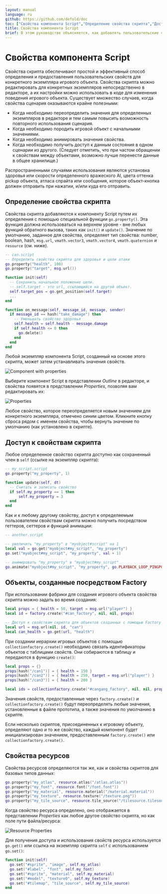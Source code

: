 ```yaml
---
layout: manual
language: ru
github: https://github.com/defold/doc
toc: ["Свойства компонента Script","Определение свойства скрипта","Доступ к свойствам скрипта","Объекты, созданные посредством Factory","Свойства ресурсов"]
title: Свойства компонента Script
brief: В этом руководстве объясняется, как добавлять пользовательские свойства в скрипты и получать к ним доступ из редактора и исполняемых скриптов.
---
```


# Свойства компонента Script

Свойства скрипта обеспечивают простой и эффективный способ определения и предоставления пользовательских свойств для конкретного экземпляра игрового объекта. Свойства скрипта можно редактировать для конкретных экземпляров непосредственно в редакторе, а их настройки можно использовать в коде для изменения поведения игрового объекта. Существует множество случаев, когда свойства сценария оказываются крайне полезными:

* Когда необходимо переопределить значения для определенных экземпляров в редакторе и тем самым повысить возможность повторного использования сценария.
* Когда необходимо породить игровой объект с начальными значениями.
* Когда необходимо анимировать значения свойства.
* Когда необходимо получить доступ к данным состояния в одном сценарии из другого. (Следует отметить, что при частом обращении к свойствам между объектами, возможно лучше перенести данные в общее хранилище.)

Распространенными случаями использования являются установка здоровья или скорости определенного вражеского AI, цвета оттенка pickup объекта, атласа спрайта или сообщения, которое объект-кнопка должен отправить при нажатии, и/или куда его отправить.

## Определение свойства скрипта

Свойства скрипта добавляются к компоненту Script путем их определения с помощью специальной функции `go.property()`. Эта функция должна использоваться на верхнем уровне - вне любых функций обратного вызова, таких как `init()` и `update()`. Значение по умолчанию, заданное для свойства, определяет тип свойства: number, boolean, hash, `msg.url`, `vmath.vector3`, `vmath.vector4`, `vmath.quaternion` и `resource` (см. ниже).

```lua
-- can.script
-- Определить свойства скрипта для здоровья и цели атаки
go.property("health", 100)
go.property("target", msg.url())

function init(self)
  -- Сохранить начальное положение цели.
  -- self.target - это url, ссылающийся на другой объект.
  self.target_pos = go.get_position(self.target)
  ...
end

function on_message(self, message_id, message, sender)
  if message_id == hash("take_damage") then
    -- Уменьшать свойство здоровья
    self.health = self.health - message.damage
    if self.health <= 0 then
      go.delete()
    end
  end
end
```

Любой экземпляр компонента Script, созданный на основе этого скрипта, может затем устанавливать значения свойств.

![Component with properties](/manuals/images/script-properties/component.png)

 Выберите компонент Script в представлении *Outline* в редакторе, и свойства появятся в представлении *Properties*, позволяя вам редактировать их:

![Properties](/manuals/images/script-properties/properties.png)

Любое свойство, которое переопределяется новым значением для конкретного экземпляра, отмечено синим цветом. Кликните кнопку сброса рядом с именем свойства, чтобы вернуть значение по умолчанию (как установлено в скрипте).

## Доступ к свойствам скрипта

Любое определенное свойство скрипта доступно как сохраненный член в `self` (ссылке на экземпляр скрипта):

```lua
-- my_script.script
go.property("my_property", 1)

function update(self, dt)
  -- Считать и записать свойство
  if self.my_property == 1 then
      self.my_property = 3
  end
end
```

Как и к любому другому свойству, доступ к определяемым пользователем свойствам скрипта можно получить посредством геттеров, сеттеров и функций анимации:

```lua
-- another.script

-- увеличить "my_property" в "myobject#script" на 1
local val = go.get("myobject#my_script", "my_property")
go.set("myobject#my_script", "my_property", val + 1)

-- анимировать "my_property" в "myobject#my_script"
go.animate("myobject#my_script", "my_property", go.PLAYBACK_LOOP_PINGPONG, 100, go.EASING_LINEAR, 2.0)
```

## Объекты, созданные посредством Factory

При использовании фабрики для создания игрового объекта свойства скрипта можно задать во время создания:

```lua
local props = { health = 50, target = msg.url("player") }
local id = factory.create("#can_factory", nil, nil, props)

-- Доступ к свойствам скрипта для объектов созданных с помощью Factory
local url = msg.url(nil, id, "can")
local can_health = go.get(url, "health")
```

При создании иерархии игровых объектов с помощью `collectionfactory.create()` необходимо связать идентификаторы объектов с таблицами свойств. Они собираются в таблицу и передаются в функцию `create()`:

```lua
local props = {}
props[hash("/can1")] = { health = 150 }
props[hash("/can2")] = { health = 250, target = msg.url("player") }
props[hash("/can3")] = { health = 200 }

local ids = collectionfactory.create("#cangang_factory", nil, nil, props)
```

Значения свойств, предоставленные через `factory.create()` и `collectionfactory.create()` будут переопределять любые значения, установленные в файле прототипа, а также значения по умолчанию в скрипте.

Если несколько скриптов, присоединенных к игровому объекту, определяют одно и то же свойство, каждый компонент будет инициализирован значением, предоставленным `factory.create()` или `collectionfactory.create()`.


## Свойства ресурсов

Свойства ресурсов определяются так же, как и свойства скриптов для базовых типов данных:

```lua
go.property("my_atlas", resource.atlas("/atlas.atlas"))
go.property("my_font", resource.font("/font.font"))
go.property("my_material", resource.material("/material.material"))
go.property("my_texture", resource.texture("/texture.png"))
go.property("my_tile_source", resource.tile_source("/tilesource.tilesource"))
```

Когда свойство ресурса определено, оно отображается в представлении *Properties* как любое другое свойство скрипта, но как поле пути файла/ресурса:

![Resource Properties](/manuals/images/script-properties/resource-properties.png)

Для получения доступа и использования свойств ресурса используется `go.get()` или ссылка на экземпляр скрипта `self` с использованием `go.set()`:

```lua
function init(self)
  go.set("#sprite", "image", self.my_atlas)
  go.set("#label", "font", self.my_font)
  go.set("#sprite", "material", self.my_material)
  go.set("#model", "texture0", self.my_texture)
  go.set("#tilemap", "tile_source", self.my_tile_source)
end
```

